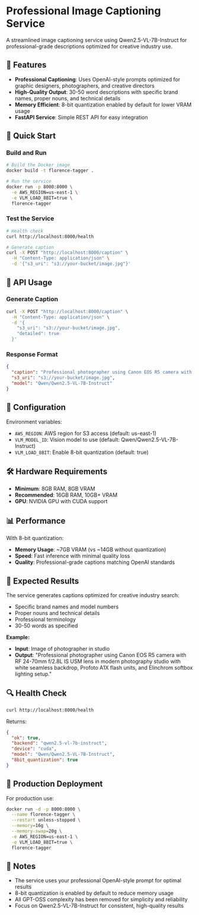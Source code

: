 # Professional Image Captioning Service

A streamlined image captioning service using Qwen2.5-VL-7B-Instruct for professional-grade descriptions optimized for creative industry use.

## 🎯 Features

- **Professional Captioning**: Uses OpenAI-style prompts optimized for graphic designers, photographers, and creative directors
- **High-Quality Output**: 30-50 word descriptions with specific brand names, proper nouns, and technical details
- **Memory Efficient**: 8-bit quantization enabled by default for lower VRAM usage
- **FastAPI Service**: Simple REST API for easy integration

## 🚀 Quick Start

### Build and Run
```bash
# Build the Docker image
docker build -t florence-tagger .

# Run the service
docker run -p 8000:8000 \
  -e AWS_REGION=us-east-1 \
  -e VLM_LOAD_8BIT=true \
  florence-tagger
```

### Test the Service
```bash
# Health check
curl http://localhost:8000/health

# Generate caption
curl -X POST "http://localhost:8000/caption" \
  -H "Content-Type: application/json" \
  -d '{"s3_uri": "s3://your-bucket/image.jpg"}'
```

## 📡 API Usage

### Generate Caption
```bash
curl -X POST "http://localhost:8000/caption" \
  -H "Content-Type: application/json" \
  -d '{
    "s3_uri": "s3://your-bucket/image.jpg",
    "detailed": true
  }'
```

### Response Format
```json
{
  "caption": "Professional photographer using Canon EOS R5 camera with RF 24-70mm f/2.8L IS USM lens in modern photography studio with white seamless backdrop and Profoto lighting setup.",
  "s3_uri": "s3://your-bucket/image.jpg",
  "model": "Qwen/Qwen2.5-VL-7B-Instruct"
}
```

## 🔧 Configuration

Environment variables:
- `AWS_REGION`: AWS region for S3 access (default: us-east-1)
- `VLM_MODEL_ID`: Vision model to use (default: Qwen/Qwen2.5-VL-7B-Instruct)
- `VLM_LOAD_8BIT`: Enable 8-bit quantization (default: true)

## 🛠️ Hardware Requirements

- **Minimum**: 8GB RAM, 8GB VRAM
- **Recommended**: 16GB RAM, 10GB+ VRAM
- **GPU**: NVIDIA GPU with CUDA support

## 📊 Performance

With 8-bit quantization:
- **Memory Usage**: ~7GB VRAM (vs ~14GB without quantization)
- **Speed**: Fast inference with minimal quality loss
- **Quality**: Professional-grade captions matching OpenAI standards

## 🎯 Expected Results

The service generates captions optimized for creative industry search:
- Specific brand names and model numbers
- Proper nouns and technical details
- Professional terminology
- 30-50 words as specified

**Example:**
- **Input**: Image of photographer in studio
- **Output**: "Professional photographer using Canon EOS R5 camera with RF 24-70mm f/2.8L IS USM lens in modern photography studio with white seamless backdrop, Profoto A1X flash units, and Elinchrom softbox lighting setup."

## 🔍 Health Check

```bash
curl http://localhost:8000/health
```

Returns:
```json
{
  "ok": true,
  "backend": "qwen2.5-vl-7b-instruct",
  "device": "cuda",
  "model": "Qwen/Qwen2.5-VL-7B-Instruct",
  "8bit_quantization": true
}
```

## 🚀 Production Deployment

For production use:
```bash
docker run -d -p 8000:8000 \
  --name florence-tagger \
  --restart unless-stopped \
  --memory=16g \
  --memory-swap=20g \
  -e AWS_REGION=us-east-1 \
  -e VLM_LOAD_8BIT=true \
  florence-tagger
```

## 📝 Notes

- The service uses your professional OpenAI-style prompt for optimal results
- 8-bit quantization is enabled by default to reduce memory usage
- All GPT-OSS complexity has been removed for simplicity and reliability
- Focus on Qwen2.5-VL-7B-Instruct for consistent, high-quality results